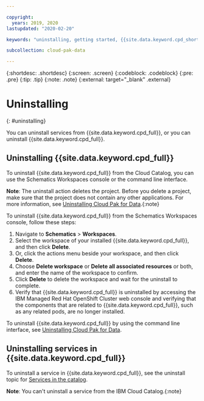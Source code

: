 ```yaml
---

copyright:
  years: 2019, 2020
lastupdated: "2020-02-20"

keywords: "uninstalling, getting started, {{site.data.keyword.cpd_short}}, {{site.data.keyword.cpd_full_notm}}, data, ai, analytics, data analytics, governance, data governance"

subcollection: cloud-pak-data

---
```


{:shortdesc: .shortdesc}
{:screen: .screen}
{:codeblock: .codeblock}
{:pre: .pre}
{:tip: .tip}
{:note: .note}
{:external: target="_blank" .external}

# Uninstalling
{: #uninstalling}

You can uninstall services from {{site.data.keyword.cpd_full}}, or you can uninstall {{site.data.keyword.cpd_full}}. 

## Uninstalling {{site.data.keyword.cpd_full}}
To uninstall {{site.data.keyword.cpd_full}} from the Cloud Catalog, you can use the Schematics Workspaces console or the command line interface.

**Note**: The uninstall action deletes the project. Before you delete a project, make sure that the project does not contain any other applications. For more information, see [Uninstalling Cloud Pak for Data](https://www.ibm.com/support/producthub/icpdata/docs/content/SSQNUZ_current/cpd/install/rhos-uninstall.html).{:note}

To uninstall {{site.data.keyword.cpd_full}} from the Schematics Workspaces console, follow these steps:
1. Navigate to **Schematics** > **Workspaces**.
1. Select the workspace of your installed {{site.data.keyword.cpd_full}}, and then click **Delete**. 
1. Or, click the actions menu beside your workspace, and then click **Delete**.
1. Choose **Delete workspace** or **Delete all associated resources** or both, and enter the name of the workspace to confirm.
1. Click **Delete** to delete the workspace and wait for the uninstall to complete.
1. Verify that {{site.data.keyword.cpd_full}} is uninstalled by accessing the IBM Managed Red Hat OpenShift Cluster web console and verifying that the components that are related to {{site.data.keyword.cpd_full}}, such as any related pods, are no longer installed.

To uninstall {{site.data.keyword.cpd_full}} by using the command line interface, see [Uninstalling Cloud Pak for Data](https://www.ibm.com/support/producthub/icpdata/docs/content/SSQNUZ_current/cpd/install/rhos-uninstall.html).

## Uninstalling services in {{site.data.keyword.cpd_full}}
To uninstall a service in {{site.data.keyword.cpd_full}}, see the uninstall topic for [Services in the catalog](https://www.ibm.com/support/producthub/icpdata/docs/content/SSQNUZ_current/cpd/svc/services.html).

**Note**: You can't uninstall a service from the IBM Cloud Catalog.{:note}
